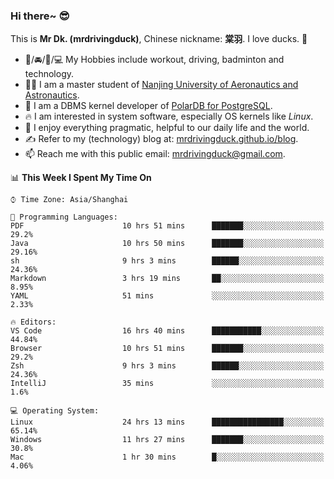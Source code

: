 ### Hi there~ 😎

This is **Mr Dk. (mrdrivingduck)**, Chinese nickname: **棠羽**. I love ducks. 🦆

- 💪/🚘/🏸/💻 My Hobbies include workout, driving, badminton and technology.
- 👨‍🎓 I am a master student of [Nanjing University of Aeronautics and Astronautics](https://en.wikipedia.org/wiki/Nanjing_University_of_Aeronautics_and_Astronautics).
- 🍊 I am a DBMS kernel developer of [PolarDB for PostgreSQL](https://github.com/ApsaraDB/PolarDB-for-PostgreSQL).
- 🔥 I am interested in system software, especially OS kernels like *Linux*.
- 🔧 I enjoy everything pragmatic, helpful to our daily life and the world.
- ✍ Refer to my (technology) blog at: [mrdrivingduck.github.io/blog](https://www.mrdrivingduck.cn/blog/#/).
- 📫 Reach me with this public email: [mrdrivingduck@gmail.com](mailto:mrdrivingduck@gmail.com).

<!--START_SECTION:waka-->
📊 **This Week I Spent My Time On** 

```text
⌚︎ Time Zone: Asia/Shanghai

💬 Programming Languages: 
PDF                      10 hrs 51 mins      ███████░░░░░░░░░░░░░░░░░░   29.2% 
Java                     10 hrs 50 mins      ███████░░░░░░░░░░░░░░░░░░   29.16% 
sh                       9 hrs 3 mins        ██████░░░░░░░░░░░░░░░░░░░   24.36% 
Markdown                 3 hrs 19 mins       ██░░░░░░░░░░░░░░░░░░░░░░░   8.95% 
YAML                     51 mins             ░░░░░░░░░░░░░░░░░░░░░░░░░   2.33%

🔥 Editors: 
VS Code                  16 hrs 40 mins      ███████████░░░░░░░░░░░░░░   44.84% 
Browser                  10 hrs 51 mins      ███████░░░░░░░░░░░░░░░░░░   29.2% 
Zsh                      9 hrs 3 mins        ██████░░░░░░░░░░░░░░░░░░░   24.36% 
IntelliJ                 35 mins             ░░░░░░░░░░░░░░░░░░░░░░░░░   1.6%

💻 Operating System: 
Linux                    24 hrs 13 mins      ████████████████░░░░░░░░░   65.14% 
Windows                  11 hrs 27 mins      ███████░░░░░░░░░░░░░░░░░░   30.8% 
Mac                      1 hr 30 mins        █░░░░░░░░░░░░░░░░░░░░░░░░   4.06%

```


<!--END_SECTION:waka-->

<!-- ![Mr Dk.'s GitHub Stats](https://github-readme-stats.vercel.app/api?username=mrdrivingduck&count_private&show_icons=true&theme=buefy) -->

<!-- ![Most Used Languages](https://github-readme-stats.vercel.app/api/top-langs/?username=mrdrivingduck&exclude_repo=mips32-CPU,snort-tcp-socket&theme=buefy&layout=compact&langs_count=10) -->


<!--
**mrdrivingduck/mrdrivingduck** is a ✨ _special_ ✨ repository because its `README.md` (this file) appears on your GitHub profile.

Here are some ideas to get you started:

- 🔭 I’m currently working on ...
- 🌱 I’m currently learning ...
- 👯 I’m looking to collaborate on ...
- 🤔 I’m looking for help with ...
- 💬 Ask me about ...
- 📫 How to reach me: ...
- 😄 Pronouns: ...
- ⚡ Fun fact: ...
-->
